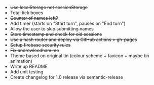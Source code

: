 - ~~Use localStorage not sessionStorage~~
- ~~Total tick boxes~~
- ~~Counter of names left?~~
- Add timer (starts on "Start turn", pauses on "End turn")
- ~~Allow the user to skip submitting names~~
- ~~Store timestamp and check for old sessions~~
- ~~Use a hash router and deploy via GitHub actions > gh-pages~~
- ~~Setup firebase security rules~~
- ~~Fix andrewleedham.me~~
- Theme based on original tin (colour scheme + favicon + maybe tin animation)
- Write up README
- Add unit testing
- Create changelog for 1.0 release via semantic-release